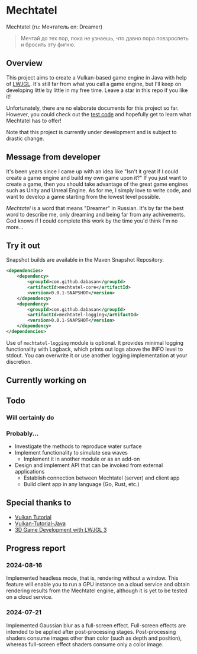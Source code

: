 # Mechtatel

Mechtatel (ru: Мечтатель en: Dreamer)

> Мечтай до тех пор, пока не узнаешь, что давно пора повзрослеть и бросить эту фигню.

## Overview

This project aims to create a Vulkan-based game engine in Java with help of [LWJGL](https://www.lwjgl.org/).
It's still far from what you call a game engine, but I'll keep on developing little by little in my free time.
Leave a star in this repo if you like it!

Unfortunately, there are no elaborate documents for this project so far.
However, you could check out the [test code](./mechtatel-core/src/test/java/com/github/maeda6uiui/mechtatel/) and hopefully get to learn what Mechtatel has to offer!

Note that this project is currently under development and is subject to drastic change.

## Message from developer

It's been years since I came up with an idea like "Isn't it great if I could create a game engine and build my own game upon it?"
If you just want to create a game, then you should take advantage of the great game engines such as Unity and Unreal Engine.
As for me, I simply love to write code, and want to develop a game starting from the lowest level possible.

*Mechtatel* is a word that means "Dreamer" in Russian.
It's by far the best word to describe me, only dreaming and being far from any achivements.
God knows if I could complete this work by the time you'd think I'm no more...

## Try it out

Snapshot builds are available in the Maven Snapshot Repository.

```xml
<dependencies>
    <dependency>
        <groupId>com.github.dabasan</groupId>
        <artifactId>mechtatel-core</artifactId>
        <version>0.0.1-SNAPSHOT</version>
    </dependency>
    <dependency>
        <groupId>com.github.dabasan</groupId>
        <artifactId>mechtatel-logging</artifactId>
        <version>0.0.1-SNAPSHOT</version>
    </dependency>
</dependencies>
```

Use of `mechtatel-logging` module is optional.
It provides minimal logging functionality with Logback, which prints out logs above the INFO level to stdout.
You can overwrite it or use another logging implementation at your discretion.

## Currently working on

## Todo

### Will certainly do

### Probably...

- Investigate the methods to reproduce water surface
- Implement functionality to simulate sea waves
  - Implement it in another module or as an add-on
- Design and implement API that can be invoked from external applications
  - Establish connection between Mechtatel (server) and client app
  - Build client app in any language (Go, Rust, etc.)

## Special thanks to

- [Vulkan Tutorial](https://vulkan-tutorial.com/)
- [Vulkan-Tutorial-Java](https://github.com/Naitsirc98/Vulkan-Tutorial-Java)
- [3D Game Development with LWJGL 3](https://ahbejarano.gitbook.io/lwjglgamedev/)

## Progress report

### 2024-08-16

Implemented headless mode, that is, rendering without a window.
This feature will enable you to run a GPU instance on a cloud service and obtain rendering results from the Mechtatel engine, although it is yet to be tested on a cloud service. 

### 2024-07-21

Implemented Gaussian blur as a full-screen effect.
Full-screen effects are intended to be applied after post-processing stages.
Post-processing shaders consume images other than color (such as depth and position), whereas full-screen effect shaders consume only a color image.
